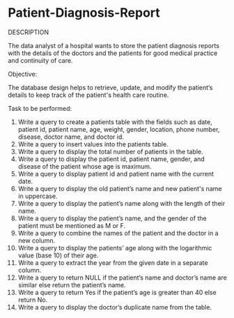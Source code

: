 # Patient-Diagnosis-Report
DESCRIPTION

The data analyst of a hospital wants to store the patient diagnosis reports with the details of the doctors and the patients for good medical practice and continuity of care.

Objective:

The database design helps to retrieve, update, and modify the patient’s details to keep track of the patient's health care routine.

Task to be performed:

1. Write a query to create a patients table with the fields such as date, patient id, patient name, age, weight, gender, location, phone number, disease, doctor name, and doctor id.
2. Write a query to insert values into the patients table.
3. Write a query to display the total number of patients in the table.
4. Write a query to display the patient id, patient name, gender, and disease of the patient whose age is maximum.
5. Write a query to display patient id and patient name with the current date.
6. Write a query to display the old patient’s name and new patient's name in uppercase.
7. Write a query to display the patient’s name along with the length of their name.
8. Write a query to display the patient’s name, and the gender of the patient must be mentioned as M or F.
9. Write a query to combine the names of the patient and the doctor in a new column. 
10. Write a query to display the patients’ age along with the logarithmic value (base 10) of their age.
11. Write a query to extract the year from the given date in a separate column.
12. Write a query to return NULL if the patient’s name and doctor’s name are similar else return the patient’s name.
13. Write a query to return Yes if the patient’s age is greater than 40 else return No.
14. Write a query to display the doctor’s duplicate name from the table.
